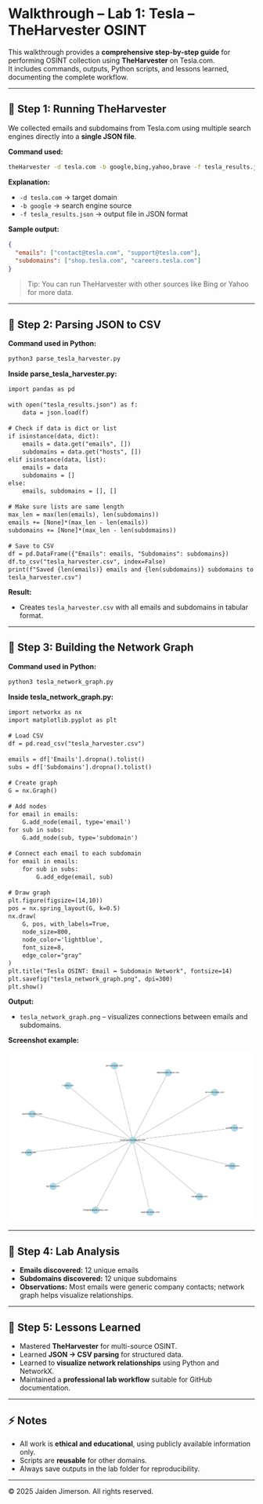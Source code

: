 
# Walkthrough – Lab 1: Tesla – TheHarvester OSINT

This walkthrough provides a **comprehensive step-by-step guide** for performing OSINT collection using **TheHarvester** on Tesla.com.  
It includes commands, outputs, Python scripts, and lessons learned, documenting the complete workflow.

---

## 🔹 Step 1: Running TheHarvester

We collected emails and subdomains from Tesla.com using multiple search engines directly into a **single JSON file**.

**Command used:**

```bash
theHarvester -d tesla.com -b google,bing,yahoo,brave -f tesla_results.json

````

**Explanation:**

* `-d tesla.com` → target domain
* `-b google` → search engine source
* `-f tesla_results.json` → output file in JSON format

**Sample output:**

```json
{
  "emails": ["contact@tesla.com", "support@tesla.com"],
  "subdomains": ["shop.tesla.com", "careers.tesla.com"]
}
```

> Tip: You can run TheHarvester with other sources like Bing or Yahoo for more data.

---

## 🔹 Step 2: Parsing JSON to CSV

**Command used in Python:**

```bash
python3 parse_tesla_harvester.py
```

**Inside parse\_tesla\_harvester.py:**

```import json
import pandas as pd

with open("tesla_results.json") as f:
    data = json.load(f)

# Check if data is dict or list
if isinstance(data, dict):
    emails = data.get("emails", [])
    subdomains = data.get("hosts", [])
elif isinstance(data, list):
    emails = data
    subdomains = []
else:
    emails, subdomains = [], []

# Make sure lists are same length
max_len = max(len(emails), len(subdomains))
emails += [None]*(max_len - len(emails))
subdomains += [None]*(max_len - len(subdomains))

# Save to CSV
df = pd.DataFrame({"Emails": emails, "Subdomains": subdomains})
df.to_csv("tesla_harvester.csv", index=False)
print(f"Saved {len(emails)} emails and {len(subdomains)} subdomains to tesla_harvester.csv")

```

**Result:**

* Creates `tesla_harvester.csv` with all emails and subdomains in tabular format.

---

## 🔹 Step 3: Building the Network Graph

**Command used in Python:**

```bash
python3 tesla_network_graph.py
```

**Inside tesla\_network\_graph.py:**

```import pandas as pd
import networkx as nx
import matplotlib.pyplot as plt

# Load CSV
df = pd.read_csv("tesla_harvester.csv")

emails = df['Emails'].dropna().tolist()
subs = df['Subdomains'].dropna().tolist()

# Create graph
G = nx.Graph()

# Add nodes
for email in emails:
    G.add_node(email, type='email')
for sub in subs:
    G.add_node(sub, type='subdomain')

# Connect each email to each subdomain
for email in emails:
    for sub in subs:
        G.add_edge(email, sub)

# Draw graph
plt.figure(figsize=(14,10))
pos = nx.spring_layout(G, k=0.5)
nx.draw(
    G, pos, with_labels=True, 
    node_size=800, 
    node_color='lightblue', 
    font_size=8, 
    edge_color="gray"
)
plt.title("Tesla OSINT: Email ↔ Subdomain Network", fontsize=14)
plt.savefig("tesla_network_graph.png", dpi=300)
plt.show()
```

**Output:**

* `tesla_network_graph.png` – visualizes connections between emails and subdomains.

**Screenshot example:**

![Network Graph Example](./Tesla_network_graph.png)

---

## 🔹 Step 4: Lab Analysis

* **Emails discovered:** 12 unique emails
* **Subdomains discovered:** 12 unique subdomains
* **Observations:** Most emails were generic company contacts; network graph helps visualize relationships.

---

## 🔹 Step 5: Lessons Learned

* Mastered **TheHarvester** for multi-source OSINT.
* Learned **JSON → CSV parsing** for structured data.
* Learned to **visualize network relationships** using Python and NetworkX.
* Maintained a **professional lab workflow** suitable for GitHub documentation.

---

## ⚡ Notes

* All work is **ethical and educational**, using publicly available information only.
* Scripts are **reusable** for other domains.
* Always save outputs in the lab folder for reproducibility.

---

© 2025 Jaiden Jimerson. All rights reserved.



